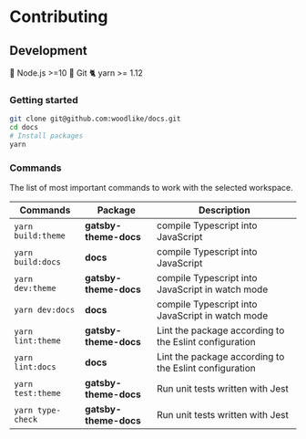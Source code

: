 # Contributing

## Development

🚀 Node.js >=10
🌲 Git
🐈 yarn >= 1.12

### Getting started

```sh
git clone git@github.com:woodlike/docs.git
cd docs
# Install packages
yarn
```

### Commands

The list of most important commands to work with the selected workspace.

| Commands           | Package               | Description                                            |
| ------------------ | --------------------- | ------------------------------------------------------ |
| `yarn build:theme` | **gatsby-theme-docs** | compile Typescript into JavaScript                     |
| `yarn build:docs`  | **docs**              | compile Typescript into JavaScript                     |
| `yarn dev:theme`   | **gatsby-theme-docs** | compile Typescript into JavaScript in watch mode       |
| `yarn dev:docs`    | **docs**              | compile Typescript into JavaScript in watch mode       |
| `yarn lint:theme`  | **gatsby-theme-docs** | Lint the package according to the Eslint configuration |
| `yarn lint:docs`   | **docs**              | Lint the package according to the Eslint configuration |
| `yarn test:theme`  | **gatsby-theme-docs** | Run unit tests written with Jest                       |
| `yarn type-check`  | **gatsby-theme-docs** | Run unit tests written with Jest                       |
